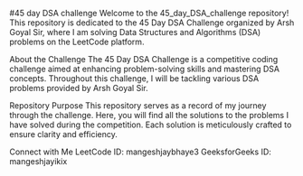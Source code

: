 #45 day DSA challenge
Welcome to the 45_day_DSA_challenge repository! This repository is dedicated to the 45 Day DSA Challenge organized by Arsh Goyal Sir, where I am solving Data Structures and Algorithms (DSA) problems on the LeetCode platform.

About the Challenge
The 45 Day DSA Challenge is a competitive coding challenge aimed at enhancing problem-solving skills and mastering DSA concepts. Throughout this challenge, I will be tackling various DSA problems provided by Arsh Goyal Sir.

Repository Purpose
This repository serves as a record of my journey through the challenge. Here, you will find all the solutions to the problems I have solved during the competition. Each solution is meticulously crafted to ensure clarity and efficiency.


Connect with Me
LeetCode ID: mangeshjaybhaye3
GeeksforGeeks ID: mangeshjayikix

